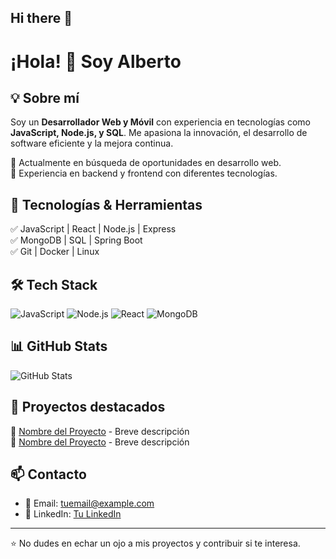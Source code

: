 ## Hi there 👋

# ¡Hola! 👋 Soy Alberto

## 💡 Sobre mí
Soy un **Desarrollador Web y Móvil** con experiencia en tecnologías como **JavaScript, Node.js, y SQL**. Me apasiona la innovación, el desarrollo de software eficiente y la mejora continua.  

🔹 Actualmente en búsqueda de oportunidades en desarrollo web.  
🔹 Experiencia en backend y frontend con diferentes tecnologías.  

## 🚀 Tecnologías & Herramientas
✅ JavaScript | React | Node.js | Express  
✅ MongoDB | SQL | Spring Boot  
✅ Git | Docker | Linux  

## 🛠️ Tech Stack
![JavaScript](https://img.shields.io/badge/JavaScript-F7DF1E?style=flat-square&logo=javascript&logoColor=black)
![Node.js](https://img.shields.io/badge/Node.js-339933?style=flat-square&logo=nodedotjs&logoColor=white)
![React](https://img.shields.io/badge/React-61DAFB?style=flat-square&logo=react&logoColor=black)
![MongoDB](https://img.shields.io/badge/MongoDB-47A248?style=flat-square&logo=mongodb&logoColor=white)

## 📊 GitHub Stats
![GitHub Stats](https://github-readme-stats.vercel.app/api?username=tuusuario&show_icons=true&theme=tokyonight)

## 🌟 Proyectos destacados
🔹 [Nombre del Proyecto](URL-del-repo) - Breve descripción  
🔹 [Nombre del Proyecto](URL-del-repo) - Breve descripción  

## 📫 Contacto
- 📧 Email: [tuemail@example.com](mailto:amorenogracia@gmail.com)
- 💼 LinkedIn: [Tu LinkedIn](https://www.linkedin.com/in/amorenogracia/)

---
⭐ No dudes en echar un ojo a mis proyectos y contribuir si te interesa.
